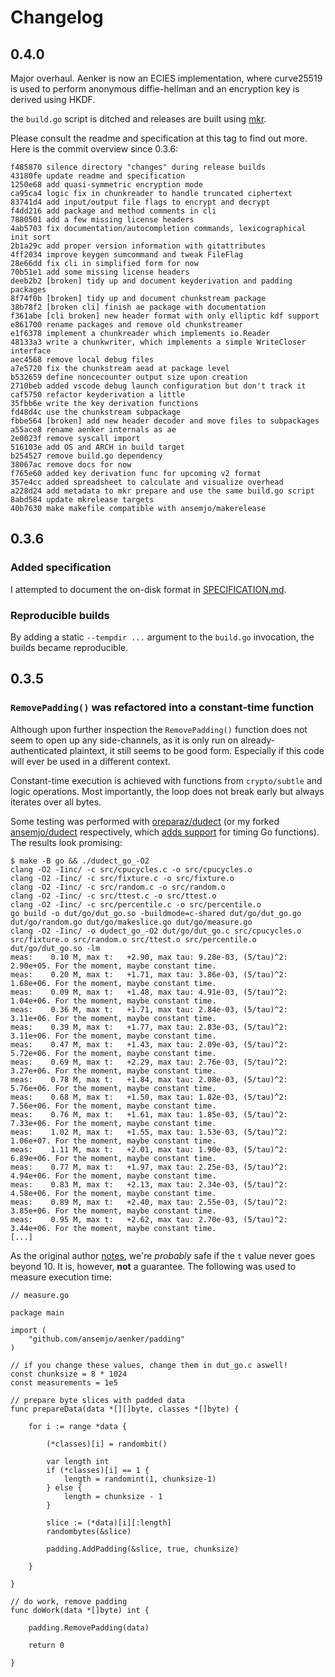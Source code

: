 # Changelog

## 0.4.0

Major overhaul. Aenker is now an ECIES implementation, where curve25519 is used to perform anonymous
diffie-hellman and an encryption key is derived using HKDF.

the `build.go` script is ditched and releases are built using
[mkr](https://github.com/ansemjo/makerelease).

Please consult the readme and specification at this tag to find out more. Here is the commit
overview since 0.3.6:

```
f485870 silence directory "changes" during release builds
43180fe update readme and specification
1250e68 add quasi-symmetric encryption mode
ca95ca4 logic fix in chunkreader to handle truncated ciphertext
83741d4 add input/output file flags to encrypt and decrypt
f4dd216 add package and method comments in cli
7880501 add a few missing license headers
4ab5703 fix documentation/autocompletion commands, lexicographical init sort
2b1a29c add proper version information with gitattributes
4ff2034 improve keygen sumcommand and tweak FileFlag
28e66dd fix cli in simplified form for now
70b51e1 add some missing license headers
deeb2b2 [broken] tidy up and document keyderivation and padding packages
8f74f0b [broken] tidy up and document chunkstream package
38b78f2 [broken cli] finish ae package with documentation
f361abe [cli broken] new header format with only elliptic kdf support
e861700 rename packages and remove old chunkstreamer
e1f6378 implement a chunkreader which implements io.Reader
48133a3 write a chunkwriter, which implements a simple WriteCloser interface
aec4568 remove local debug files
a7e5720 fix the chunkstream aead at package level
b532659 define noncecounter output size upon creation
2710beb added vscode debug launch configuration but don't track it
caf5750 refactor keyderivation a little
35fbb6e write the key derivation functions
fd48d4c use the chunkstream subpackage
fbbe564 [broken] add new header decoder and move files to subpackages
a55ace8 rename aenker internals as ae
2e0023f remove syscall import
516103e add OS and ARCH in build target
b254527 remove build.go dependency
38067ac remove docs for now
f765e60 added key derivation func for upcoming v2 format
357e4cc added spreadsheet to calculate and visualize overhead
a228d24 add metadata to mkr prepare and use the same build.go script
8abd584 update mkrelease targets
40b7630 make makefile compatible with ansemjo/makerelease
```

## 0.3.6

### Added specification

I attempted to document the on-disk format in [SPECIFICATION.md](SPECIFICATION.md).

### Reproducible builds

By adding a static `--tempdir ...` argument to the `build.go` invocation, the builds became
reproducible.

## 0.3.5

### `RemovePadding()` was refactored into a constant-time function

Although upon further inspection the `RemovePadding()` function does not seem to open up any
side-channels, as it is only run on already-authenticated plaintext, it still seems to be good form.
Especially if this code will ever be used in a different context.

Constant-time execution is achieved with functions from `crypto/subtle` and logic operations. Most
importantly, the loop does not break early but always iterates over all bytes.

Some testing was performed with [oreparaz/dudect](https://github.com/oreparaz/dudect) (or my forked
[ansemjo/dudect](https://github.com/ansemjo/dudect) respectively, which
[adds support](https://github.com/oreparaz/dudect/pull/3) for timing Go functions). The results look
promising:

```
$ make -B go && ./dudect_go_-O2
clang -O2 -Iinc/ -c src/cpucycles.c -o src/cpucycles.o
clang -O2 -Iinc/ -c src/fixture.c -o src/fixture.o
clang -O2 -Iinc/ -c src/random.c -o src/random.o
clang -O2 -Iinc/ -c src/ttest.c -o src/ttest.o
clang -O2 -Iinc/ -c src/percentile.c -o src/percentile.o
go build -o dut/go/dut_go.so -buildmode=c-shared dut/go/dut_go.go dut/go/random.go dut/go/makeslice.go dut/go/measure.go
clang -O2 -Iinc/ -o dudect_go_-O2 dut/go/dut_go.c src/cpucycles.o src/fixture.o src/random.o src/ttest.o src/percentile.o dut/go/dut_go.so -lm
meas:    0.10 M, max t:   +2.90, max tau: 9.28e-03, (5/tau)^2: 2.90e+05. For the moment, maybe constant time.
meas:    0.20 M, max t:   +1.71, max tau: 3.86e-03, (5/tau)^2: 1.68e+06. For the moment, maybe constant time.
meas:    0.09 M, max t:   +1.48, max tau: 4.91e-03, (5/tau)^2: 1.04e+06. For the moment, maybe constant time.
meas:    0.36 M, max t:   +1.71, max tau: 2.84e-03, (5/tau)^2: 3.11e+06. For the moment, maybe constant time.
meas:    0.39 M, max t:   +1.77, max tau: 2.83e-03, (5/tau)^2: 3.11e+06. For the moment, maybe constant time.
meas:    0.47 M, max t:   +1.43, max tau: 2.09e-03, (5/tau)^2: 5.72e+06. For the moment, maybe constant time.
meas:    0.69 M, max t:   +2.29, max tau: 2.76e-03, (5/tau)^2: 3.27e+06. For the moment, maybe constant time.
meas:    0.78 M, max t:   +1.84, max tau: 2.08e-03, (5/tau)^2: 5.76e+06. For the moment, maybe constant time.
meas:    0.68 M, max t:   +1.50, max tau: 1.82e-03, (5/tau)^2: 7.56e+06. For the moment, maybe constant time.
meas:    0.76 M, max t:   +1.61, max tau: 1.85e-03, (5/tau)^2: 7.33e+06. For the moment, maybe constant time.
meas:    1.02 M, max t:   +1.55, max tau: 1.53e-03, (5/tau)^2: 1.06e+07. For the moment, maybe constant time.
meas:    1.11 M, max t:   +2.01, max tau: 1.90e-03, (5/tau)^2: 6.89e+06. For the moment, maybe constant time.
meas:    0.77 M, max t:   +1.97, max tau: 2.25e-03, (5/tau)^2: 4.94e+06. For the moment, maybe constant time.
meas:    0.83 M, max t:   +2.13, max tau: 2.34e-03, (5/tau)^2: 4.58e+06. For the moment, maybe constant time.
meas:    0.89 M, max t:   +2.40, max tau: 2.55e-03, (5/tau)^2: 3.85e+06. For the moment, maybe constant time.
meas:    0.95 M, max t:   +2.62, max tau: 2.70e-03, (5/tau)^2: 3.44e+06. For the moment, maybe constant time.
[...]
```

As the original author [notes](https://github.com/oreparaz/dudect#typical-output), we're _probably_
safe if the `t` value never goes beyond 10. It is, however, **not** a guarantee. The following was
used to measure execution time:

```golang
// measure.go

package main

import (
	"github.com/ansemjo/aenker/padding"
)

// if you change these values, change them in dut_go.c aswell!
const chunksize = 8 * 1024
const measurements = 1e5

// prepare byte slices with padded data
func prepareData(data *[][]byte, classes *[]byte) {

	for i := range *data {

		(*classes)[i] = randombit()

		var length int
		if (*classes)[i] == 1 {
			length = randomint(1, chunksize-1)
		} else {
			length = chunksize - 1
		}

		slice := (*data)[i][:length]
		randombytes(&slice)

		padding.AddPadding(&slice, true, chunksize)

	}

}

// do work, remove padding
func doWork(data *[]byte) int {

	padding.RemovePadding(data)

	return 0

}
```
